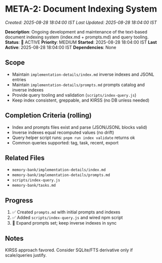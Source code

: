 # META-2: Document Indexing System
*Created: 2025-08-28 18:04:00 IST*
*Last Updated: 2025-08-28 18:04:00 IST*

**Description**: Ongoing development and maintenance of the text-based document indexing system (index.md + prompts.md) and query tooling.
**Status**: 🔄 ACTIVE
**Priority**: MEDIUM
**Started**: 2025-08-28 18:04:00 IST
**Last Active**: 2025-08-28 18:04:00 IST
**Dependencies**: None

## Scope
- Maintain `implementation-details/index.md` inverse indexes and JSONL entries
- Maintain `implementation-details/prompts.md` prompts catalog and inverse indexes
- Provide query tooling and validation (`scripts/index-query.js`)
- Keep index consistent, greppable, and KIRSS (no DB unless needed)

## Completion Criteria (rolling)
- Index and prompts files exist and parse (JSON/JSONL blocks valid)
- Inverse indexes equal recomputed values (no drift)
- Query helper script runs: `pnpm run index validate` returns ok
- Common queries supported: tag, task, recent, export

## Related Files
- `memory-bank/implementation-details/index.md`
- `memory-bank/implementation-details/prompts.md`
- `scripts/index-query.js`
- `memory-bank/tasks.md`

## Progress
1. ✅ Created `prompts.md` with initial prompts and indexes
2. ✅ Added `scripts/index-query.js` and wired npm script
3. 🔄 Expand prompts set; keep inverse indexes in sync

## Notes
KIRSS approach favored. Consider SQLite/FTS derivative only if scale/queries justify.
